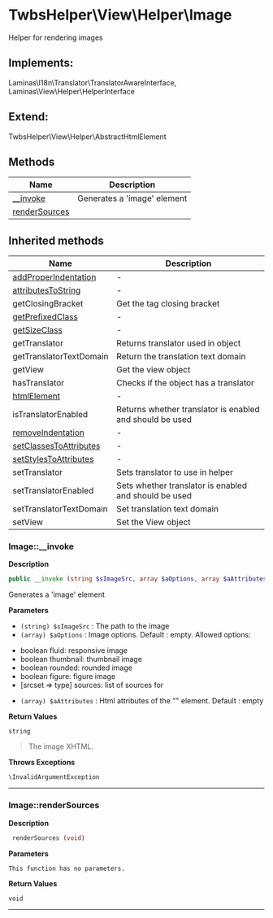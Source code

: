 # TwbsHelper\View\Helper\Image  

Helper for rendering images

## Implements:
Laminas\I18n\Translator\TranslatorAwareInterface, Laminas\View\Helper\HelperInterface

## Extend:

TwbsHelper\View\Helper\AbstractHtmlElement

## Methods

| Name | Description |
|------|-------------|
|[__invoke](#image__invoke)|Generates a 'image' element|
|[renderSources](#imagerendersources)||

## Inherited methods

| Name | Description |
|------|-------------|
| [addProperIndentation](https://secure.php.net/manual/en/twbshelper\view\helper\abstracthtmlelement.addproperindentation.php) | - |
| [attributesToString](https://secure.php.net/manual/en/twbshelper\view\helper\abstracthtmlelement.attributestostring.php) | - |
|getClosingBracket|Get the tag closing bracket|
| [getPrefixedClass](https://secure.php.net/manual/en/twbshelper\view\helper\abstracthtmlelement.getprefixedclass.php) | - |
| [getSizeClass](https://secure.php.net/manual/en/twbshelper\view\helper\abstracthtmlelement.getsizeclass.php) | - |
|getTranslator|Returns translator used in object|
|getTranslatorTextDomain|Return the translation text domain|
|getView|Get the view object|
|hasTranslator|Checks if the object has a translator|
| [htmlElement](https://secure.php.net/manual/en/twbshelper\view\helper\abstracthtmlelement.htmlelement.php) | - |
|isTranslatorEnabled|Returns whether translator is enabled and should be used|
| [removeIndentation](https://secure.php.net/manual/en/twbshelper\view\helper\abstracthtmlelement.removeindentation.php) | - |
| [setClassesToAttributes](https://secure.php.net/manual/en/twbshelper\view\helper\abstracthtmlelement.setclassestoattributes.php) | - |
| [setStylesToAttributes](https://secure.php.net/manual/en/twbshelper\view\helper\abstracthtmlelement.setstylestoattributes.php) | - |
|setTranslator|Sets translator to use in helper|
|setTranslatorEnabled|Sets whether translator is enabled and should be used|
|setTranslatorTextDomain|Set translation text domain|
|setView|Set the View object|



### Image::__invoke  

**Description**

```php
public __invoke (string $sImageSrc, array $aOptions, array $aAttributes)
```

Generates a 'image' element 

 

**Parameters**

* `(string) $sImageSrc`
: The path to the image  
* `(array) $aOptions`
: Image options. Default : empty. Allowed options:  
- boolean fluid: responsive image  
- boolean thumbnail: thumbnail image  
- boolean rounded: rounded image  
- boolean figure: figure image  
- [srcset => type] sources: list of sources for <picture element>  
* `(array) $aAttributes`
: Html attributes of the "<img>" element. Default : empty  

**Return Values**

`string`

> The image XHTML.


**Throws Exceptions**


`\InvalidArgumentException`


<hr />


### Image::renderSources  

**Description**

```php
 renderSources (void)
```

 

 

**Parameters**

`This function has no parameters.`

**Return Values**

`void`


<hr />

